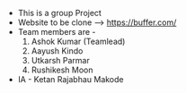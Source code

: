 - This is a group Project
- Website to be clone --> https://buffer.com/
- Team members are -
  1. Ashok Kumar (Teamlead)
  2. Aayush Kindo
  3. Utkarsh Parmar
  4. Rushikesh Moon
- IA - Ketan Rajabhau Makode
